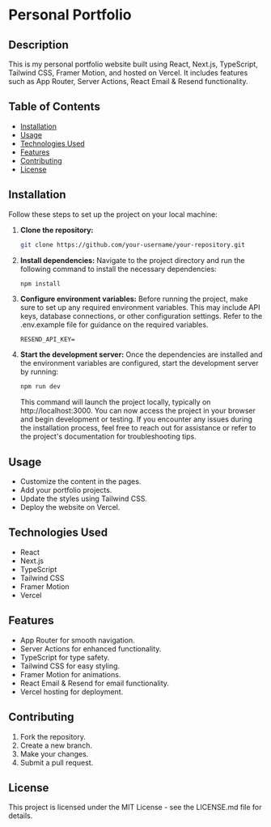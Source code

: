 # Personal Portfolio

## Description
This is my personal portfolio website built using React, Next.js, TypeScript, Tailwind CSS, Framer Motion, and hosted on Vercel. It includes features such as App Router, Server Actions, React Email & Resend functionality.

## Table of Contents
- [Installation](#installation)
- [Usage](#usage)
- [Technologies Used](#technologies-used)
- [Features](#features)
- [Contributing](#contributing)
- [License](#license)

## Installation

Follow these steps to set up the project on your local machine:

1. **Clone the repository:**
   ```bash
   git clone https://github.com/your-username/your-repository.git
   ```
2. **Install dependencies:**
Navigate to the project directory and run the following command to install the necessary dependencies:
   ```bash
   npm install
   ```
3. **Configure environment variables:**
Before running the project, make sure to set up any required environment variables. This may include API keys, database connections, or other configuration settings. Refer to the .env.example file for guidance on the required variables.
    ```
    RESEND_API_KEY=
    ```

4. **Start the development server:**
Once the dependencies are installed and the environment variables are configured, start the development server by running:
   ```bash
   npm run dev
   ```
   This command will launch the project locally, typically on http://localhost:3000. You can now access the project in your browser and begin development or testing.
If you encounter any issues during the installation process, feel free to reach out for assistance or refer to the project's documentation for troubleshooting tips.

## Usage
- Customize the content in the pages.
- Add your portfolio projects.
- Update the styles using Tailwind CSS.
- Deploy the website on Vercel.

## Technologies Used
- React
- Next.js
- TypeScript
- Tailwind CSS
- Framer Motion
- Vercel

## Features
- App Router for smooth navigation.
- Server Actions for enhanced functionality.
- TypeScript for type safety.
- Tailwind CSS for easy styling.
- Framer Motion for animations.
- React Email & Resend for email functionality.
- Vercel hosting for deployment.

## Contributing
1. Fork the repository.
2. Create a new branch.
3. Make your changes.
4. Submit a pull request.

## License
This project is licensed under the MIT License - see the LICENSE.md file for details.